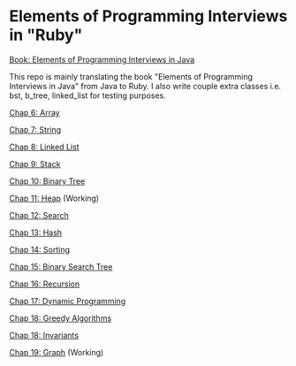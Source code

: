 # Elements of Programming Interviews in "Ruby"

[Book: Elements of Programming Interviews in Java](https://www.amazon.com/gp/product/1517435803/)

This repo is mainly translating the book "Elements of Programming Interviews in Java" from Java to Ruby.
I also write couple extra classes i.e. bst, b_tree, linked_list for testing purposes.

[Chap 6: Array](lib/ch6_array.rb)

[Chap 7: String](lib/ch7_string.rb)

[Chap 8: Linked List](lib/ch8_linked_list.rb)

[Chap 9: Stack](lib/ch9_stack.rb)

[Chap 10: Binary Tree](lib/ch10_btree.rb)

[Chap 11: Heap](lib/ch11_heap.rb) (Working)

[Chap 12: Search](lib/ch12_search.rb)

[Chap 13: Hash](lib/ch13_hash.rb)

[Chap 14: Sorting](lib/ch14_sorting.rb)

[Chap 15: Binary Search Tree](lib/ch15_bst.rb)

[Chap 16: Recursion](lib/ch16_recursion.rb)

[Chap 17: Dynamic Programming](lib/ch17_dp.rb)

[Chap 18: Greedy Algorithms](lib/ch18_greedy.rb)

[Chap 18: Invariants](lib/ch18_invariants.rb)

[Chap 19: Graph](lib/ch19_graph.rb) (Working)
